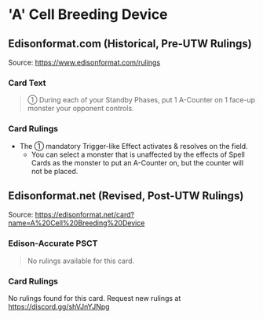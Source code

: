 # 'A' Cell Breeding Device

## Edisonformat.com (Historical, Pre-UTW Rulings)

Source: https://www.edisonformat.com/rulings

### Card Text

> ① During each of your Standby Phases, put 1 A-Counter on 1 face-up monster your opponent controls.

### Card Rulings

*   The ① mandatory Trigger-like Effect activates & resolves on the field.
    *   You can select a monster that is unaffected by the effects of Spell Cards as the monster to put an A-Counter on, but the counter will not be placed.

## Edisonformat.net (Revised, Post-UTW Rulings)

Source: https://edisonformat.net/card?name=A%20Cell%20Breeding%20Device

### Edison-Accurate PSCT

> No rulings available for this card.

### Card Rulings

No rulings found for this card. Request new rulings at https://discord.gg/shVJnYJNpg
            